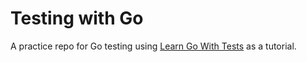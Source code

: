 # Testing with Go

A practice repo for Go testing using [Learn Go With Tests](https://quii.gitbook.io/learn-go-with-tests/) as a tutorial.